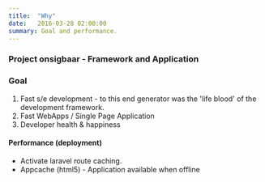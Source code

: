 ```yaml
---
title:  "Why"
date:   2016-03-28 02:00:00
summary: Goal and performance.
---
```


### Project onsigbaar - Framework and Application

### Goal

1. Fast s/e development - to this end generator was the 'life blood' of the development framework.
2. Fast WebApps / Single Page Application
3. Developer health & happiness

#### Performance (deployment)

- Activate laravel route caching.
- Appcache (html5) - Application available when offline
